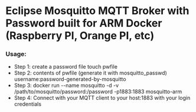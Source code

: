 # Eclipse Mosquitto MQTT Broker with Password built for ARM Docker (Raspberry PI, Orange PI, etc)

### Usage:
* Step 1: create a password file
touch pwfile
* Step 2: contents of pwfile (generate it with mosquitto_passwd)
username:password-generated-by-mosquitto
* Step 3:
docker run --name mosquitto -d -v /path/to/mosquitto/password:/password -p1883:1883 mosquitto-arm
* Step 4:
Connect with your MQTT client to your host:1883 with your login credentials
